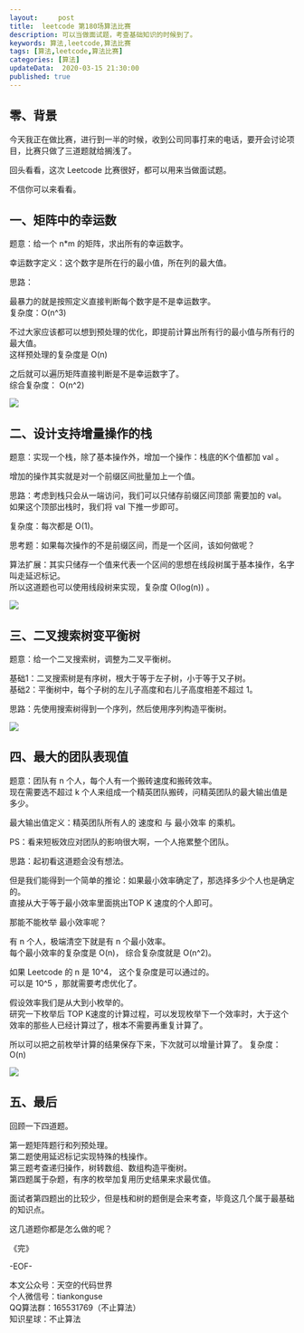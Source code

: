 ```yaml
---   
layout:     post  
title:  leetcode 第180场算法比赛  
description: 可以当做面试题，考查基础知识的时候到了。  
keywords: 算法,leetcode,算法比赛  
tags: [算法,leetcode,算法比赛]    
categories: [算法]  
updateData:  2020-03-15 21:30:00  
published: true  
---  
```



## 零、背景  



今天我正在做比赛，进行到一半的时候，收到公司同事打来的电话，要开会讨论项目，比赛只做了三道题就给搁浅了。  


回头看看，这次 Leetcode 比赛很好，都可以用来当做面试题。  


不信你可以来看看。  


## 一、矩阵中的幸运数  


题意：给一个 n*m 的矩阵，求出所有的幸运数字。  


幸运数字定义：这个数字是所在行的最小值，所在列的最大值。  


思路：  


最暴力的就是按照定义直接判断每个数字是不是幸运数字。  
复杂度：O(n^3)  


不过大家应该都可以想到预处理的优化，即提前计算出所有行的最小值与所有行的最大值。  
这样预处理的复杂度是 O(n)  

之后就可以遍历矩阵直接判断是不是幸运数字了。  
综合复杂度： O(n^2)  


![](http://res2020.tiankonguse.com/images/2020/03/15/001.png)  


## 二、设计支持增量操作的栈  


题意：实现一个栈，除了基本操作外，增加一个操作：栈底的K个值都加 val 。  


增加的操作其实就是对一个前缀区间批量加上一个值。  


思路：考虑到栈只会从一端访问，我们可以只储存前缀区间顶部 需要加的 val。  
如果这个顶部出栈时，我们将 val 下推一步即可。  


复杂度：每次都是 O(1)。  


思考题：如果每次操作的不是前缀区间，而是一个区间，该如何做呢？  


算法扩展：其实只储存一个值来代表一个区间的思想在线段树属于基本操作，名字叫走延迟标记。  
所以这道题也可以使用线段树来实现，复杂度 O(log(n)) 。  


![](http://res2020.tiankonguse.com/images/2020/03/15/002.png)  


## 三、二叉搜索树变平衡树  


题意：给一个二叉搜索树，调整为二叉平衡树。  


基础1：二叉搜索树是有序树，根大于等于左子树，小于等于又子树。  
基础2：平衡树中，每个子树的左儿子高度和右儿子高度相差不超过 1。  


思路：先使用搜索树得到一个序列，然后使用序列构造平衡树。  


![](http://res2020.tiankonguse.com/images/2020/03/15/003.png)  


## 四、最大的团队表现值  


题意：团队有 n 个人，每个人有一个搬砖速度和搬砖效率。  
现在需要选不超过 k 个人来组成一个精英团队搬砖，问精英团队的最大输出值是多少。  


最大输出值定义：精英团队所有人的 速度和 与 最小效率 的乘机。  


PS：看来短板效应对团队的影响很大啊，一个人拖累整个团队。  



思路：起初看这道题会没有想法。  


但是我们能得到一个简单的推论：如果最小效率确定了，那选择多少个人也是确定的。  
直接从大于等于最小效率里面挑出TOP K 速度的个人即可。  


那能不能枚举 最小效率呢？  


有 n 个人，极端清空下就是有 n 个最小效率。  
每个最小效率的复杂度是 O(n)， 综合复杂度就是 O(n^2)。  


如果 Leetcode 的 n 是 10^4， 这个复杂度是可以通过的。  
可以是 10^5 ，那就需要考虑优化了。  


假设效率我们是从大到小枚举的。  
研究一下枚举后 TOP K速度的计算过程，可以发现枚举下一个效率时，大于这个效率的那些人已经计算过了，根本不需要再重复计算了。  


所以可以把之前枚举计算的结果保存下来，下次就可以增量计算了。
复杂度：O(n)  


![](http://res2020.tiankonguse.com/images/2020/03/15/004.png)  


## 五、最后  


回顾一下四道题。  


第一题矩阵题行和列预处理。  
第二题使用延迟标记实现特殊的栈操作。  
第三题考查递归操作，树转数组、数组构造平衡树。  
第四题属于杂题，有序的枚举加复用历史结果来求最优值。  


面试者第四题出的比较少，但是栈和树的题倒是会来考查，毕竟这几个属于最基础的知识点。  


这几道题你都是怎么做的呢？  


《完》


-EOF-  



本文公众号：天空的代码世界  
个人微信号：tiankonguse  
QQ算法群：165531769（不止算法）  
知识星球：不止算法  

